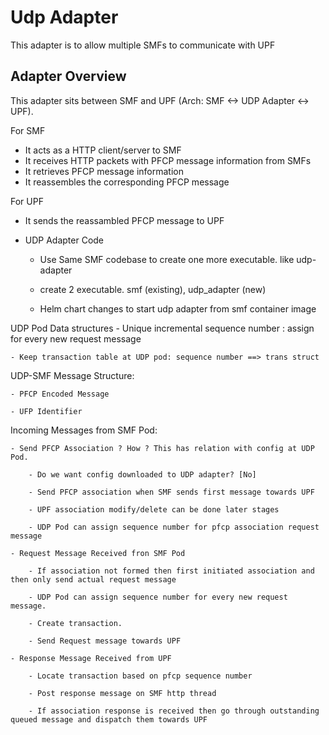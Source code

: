 # Udp Adapter


This adapter is to allow multiple SMFs to communicate with UPF 

## Adapter Overview

This adapter sits between SMF and UPF (Arch: SMF <-> UDP Adapter <-> UPF).

For SMF
- It acts as a HTTP client/server to SMF
- It receives HTTP packets with PFCP message information from SMFs
- It retrieves PFCP message information
- It reassembles the corresponding PFCP message

For UPF
- It sends the reassambled PFCP message to UPF


- UDP Adapter Code
    - Use Same SMF codebase to create one more executable. like udp-adapter
    
    - create 2 executable. smf (existing), udp_adapter (new)
    
    - Helm chart changes to start udp adapter from smf container image

UDP Pod Data structures
    - Unique incremental sequence number : assign for every new request message
    
    - Keep transaction table at UDP pod: sequence number ==> trans struct


UDP-SMF Message Structure:

    - PFCP Encoded Message
    
    - UFP Identifier

Incoming Messages from SMF Pod:

    - Send PFCP Association ? How ? This has relation with config at UDP Pod.
    
        - Do we want config downloaded to UDP adapter? [No]
        
        - Send PFCP association when SMF sends first message towards UPF
        
        - UPF association modify/delete can be done later stages
        
        - UDP Pod can assign sequence number for pfcp association request message

    - Request Message Received fron SMF Pod
    
        - If association not formed then first initiated association and then only send actual request message
        
        - UDP Pod can assign sequence number for every new request message.
        
        - Create transaction.
        
        - Send Request message towards UPF

    - Response Message Received from UPF
    
        - Locate transaction based on pfcp sequence number
        
        - Post response message on SMF http thread
        
        - If association response is received then go through outstanding queued message and dispatch them towards UPF
